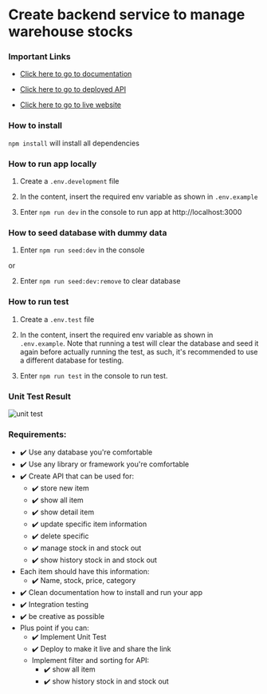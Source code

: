 # Create backend service to manage warehouse stocks

### Important Links

- [Click here to go to documentation](https://documenter.getpostman.com/view/14556972/UUy386EL)

- [Click here to go to deployed API](https://glints-assessment.herokuapp.com)

- [Click here to go to live website](https://david-ph.github.io/glints-frontend/)

### How to install

`npm install`
will install all dependencies

### How to run app locally

1. Create a `.env.development` file

2. In the content, insert the required env variable as shown in `.env.example`

3. Enter `npm run dev` in the console to run app at http://localhost:3000

### How to seed database with dummy data

1. Enter `npm run seed:dev` in the console

or

2. Enter `npm run seed:dev:remove` to clear database

### How to run test

1. Create a `.env.test` file

2. In the content, insert the required env variable as shown in `.env.example`. Note that running a test will clear the database and seed it again before actually running the test, as such, it's recommended to use a different database for testing.

3. Enter `npm run test` in the console to run test.

### Unit Test Result

![unit test](https://i.imgur.com/NeZVFbe.png)

### Requirements:

- ✔️ Use any database you're comfortable
- ✔️ Use any library or framework you're comfortable
- ✔️ Create API that can be used for:
  - ✔️ store new item
  - ✔️ show all item
  - ✔️ show detail item
  - ✔️ update specific item information
  - ✔️ delete specific
  - ✔️ manage stock in and stock out
  - ✔️ show history stock in and stock out
- Each item should have this information:
  - ✔️ Name, stock, price, category
- ✔️ Clean documentation how to install and run your app
- ✔️ Integration testing
- ✔️ be creative as possible
- Plus point if you can:
  - ✔️ Implement Unit Test
  - ✔️ Deploy to make it live and share the link
  - Implement filter and sorting for API:
    - ✔️ show all item
    - ✔️ show history stock in and stock out
